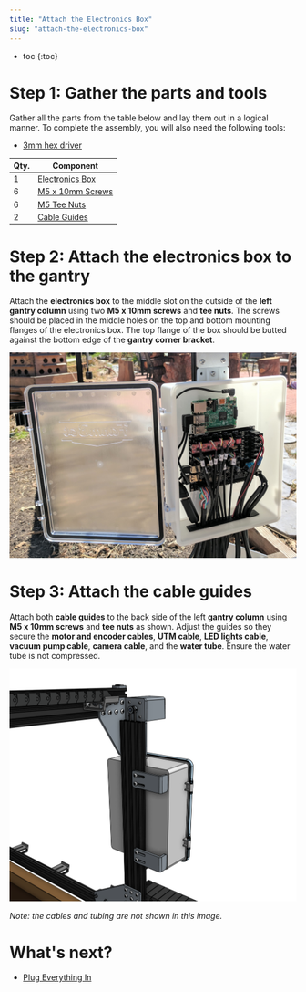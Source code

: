```yaml
---
title: "Attach the Electronics Box"
slug: "attach-the-electronics-box"
---
```


* toc
{:toc}


# Step 1: Gather the parts and tools

Gather all the parts from the table below and lay them out in a logical manner. To complete the assembly, you will also need the following tools:

* [3mm hex driver](../../Extras/bom/miscellaneous.md#3mm-hex-driver)

|Qty.                          |Component                     |
|------------------------------|------------------------------|
|1                             |[Electronics Box](../../Extras/bom/electronics-and-wiring.md#electronics-box)
|6                             |[M5 x 10mm Screws](../../Extras/bom/fasteners-and-hardware.md#m5-screws)
|6                             |[M5 Tee Nuts](fasteners-and-hardware#m5-tee-nuts)
|2                             |[Cable Guides](../../Extras/bom/plastic-parts.md#cable-guides)



# Step 2: Attach the electronics box to the gantry

Attach the **electronics box** to the middle slot on the outside of the **left gantry column** using two **M5 x 10mm screws** and **tee nuts**. The screws should be placed in the middle holes on the top and bottom mounting flanges of the electronics box. The top flange of the box should be butted against the bottom edge of the **gantry corner bracket**.

![electronics.jpg](_images/electronics.jpg)



# Step 3: Attach the cable guides

Attach both **cable guides** to the back side of the left **gantry column** using **M5 x 10mm screws** and **tee nuts** as shown. Adjust the guides so they secure the **motor and encoder cables**, **UTM cable**, **LED lights cable**, **vacuum pump cable**, **camera cable**, and the **water tube**. Ensure the water tube is not compressed.

![Screen Shot 2017-10-04 at 12.28.04 PM.png](_images/Screen_Shot_2017-10-04_at_12.28.04_PM.png)

_Note: the cables and tubing are not shown in this image._


# What's next?

 * [Plug Everything In](../electronics/plug-everything-in.md)
